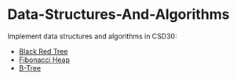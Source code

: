 # Data-Structures-And-Algorithms

Implement data structures and algorithms in CSD30:
+ [Black Red Tree](https://github.com/nghiatnh/Data-Structures-And-Algorithms/tree/main/BR-Tree)
+ [Fibonacci Heap](https://github.com/nghiatnh/Data-Structures-And-Algorithms/tree/main/Fibonacci-Heap)
+ [B-Tree](https://github.com/nghiatnh/Data-Structures-And-Algorithms/tree/main/B-Tree)

